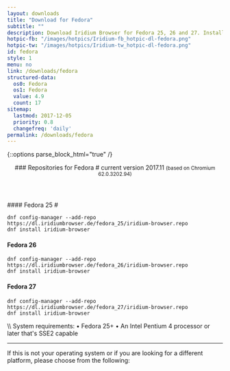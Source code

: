 ```yaml
---
layout: downloads
title: "Download for Fedora"
subtitle: ""
description: Download Iridium Browser for Fedora 25, 26 and 27. Install package from repository using the command line.
hotpic-fb: "/images/hotpics/Iridium-fb_hotpic-dl-fedora.png"
hotpic-tw: "/images/hotpics/Iridium-tw_hotpic-dl-fedora.png"
id: fedora
style: 1
menu: no
link: /downloads/fedora
structured-data:
  os0: Fedora
  os1: Fedora
  value: 4.9
  count: 17
sitemap:
  lastmod: 2017-12-05
  priority: 0.8
  changefreq: 'daily'
permalink: /downloads/fedora
---
```


{::options parse_block_html="true" /}
<div class="dlinux fl-fedora-inverse"></div>
<header>
### Repositories for Fedora #
current version 2017.11     
<small>(based on Chromium 62.0.3202.94)</small>
</header>
<div class="container 75%">
#### Fedora 25 #

	dnf config-manager --add-repo https://dl.iridiumbrowser.de/fedora_25/iridium-browser.repo
	dnf install iridium-browser
     	
#### Fedora 26 #

	dnf config-manager --add-repo https://dl.iridiumbrowser.de/fedora_26/iridium-browser.repo
	dnf install iridium-browser
     	
#### Fedora 27 #

	dnf config-manager --add-repo https://dl.iridiumbrowser.de/fedora_27/iridium-browser.repo
	dnf install iridium-browser
     
</div>	 
\\
System requirements:   
&#8226; Fedora 25+    
&#8226; An Intel Pentium 4 processor or later that's SSE2 capable

---

If this is not your operating system or if you are looking for a different platform, please choose from the following:

